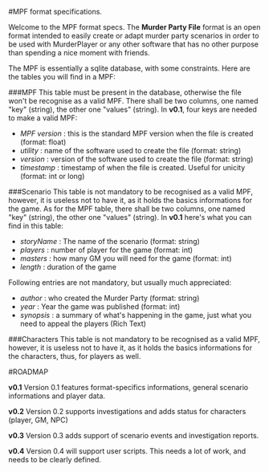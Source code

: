 #MPF format specifications.

Welcome to the MPF format specs. The **Murder Party File** format is an open format intended to easily create or adapt murder party scenarios in order to be used with MurderPlayer or any other software that has no other purpose than spending a nice moment with friends.

The MPF is essentially a sqlite database, with some constraints.
Here are the tables you will find in a MPF:

###MPF
This table must be present in the database, otherwise the file won't be recognise as a valid MPF.
There shall be two columns, one named "key" (string), the other one "values" (string).
In **v0.1**, four keys are needed to make a valid MPF:
- *MPF version* : this is the standard MPF version when the file is created (format: float)
- *utility* : name of the software used to create the file (format: string)
- *version* : version of the software used to create the file (format: string)
- *timestamp* : timestamp of when the file is created. Useful for unicity (format: int or long)


###Scenario
This table is not mandatory to be recognised as a valid MPF, however, it is useless not to have it, as it holds the basics informations for the game. As for the MPF table, there shall be two columns, one named "key" (string), the other one "values" (string).
In **v0.1** here's what you can find in this table:
- *storyName* : The name of the scenario (format: string)
- *players* : number of player for the game (format: int)
- *masters* : how many GM you will need for the game (format: int)
- *length* : duration of the game

Following entries are not mandatory, but usually much appreciated:
- *author* : who created the Murder Party (format: string)
- *year* : Year the game was published (format: int)
- *synopsis* : a summary of what's happening in the game, just what you need to appeal the players (Rich Text)


###Characters
This table is not mandatory to be recognised as a valid MPF, however, it is useless not to have it, as it holds the basics informations for the characters, thus, for players as well.



#ROADMAP

__v0.1__
Version 0.1 features format-specifics informations, general scenario informations and player data.

__v0.2__
Version 0.2 supports investigations and adds status for characters (player, GM, NPC)

__v0.3__
Version 0.3 adds support of scenario events and investigation reports.

__v0.4__
Version 0.4 will support user scripts. This needs a lot of work, and needs to be clearly defined.
